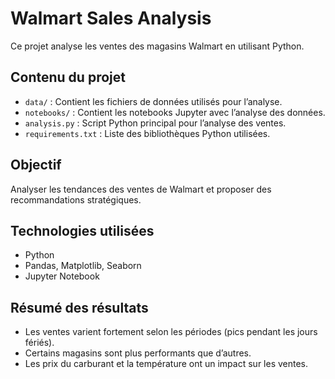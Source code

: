 # Walmart Sales Analysis  

Ce projet analyse les ventes des magasins Walmart en utilisant Python.  

## Contenu du projet  
- `data/` : Contient les fichiers de données utilisés pour l’analyse.  
- `notebooks/` : Contient les notebooks Jupyter avec l’analyse des données.  
- `analysis.py` : Script Python principal pour l’analyse des ventes.  
- `requirements.txt` : Liste des bibliothèques Python utilisées.  

## Objectif  
Analyser les tendances des ventes de Walmart et proposer des recommandations stratégiques.  

## Technologies utilisées  
- Python  
- Pandas, Matplotlib, Seaborn  
- Jupyter Notebook  

## Résumé des résultats  
- Les ventes varient fortement selon les périodes (pics pendant les jours fériés).  
- Certains magasins sont plus performants que d’autres.  
- Les prix du carburant et la température ont un impact sur les ventes.  
